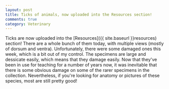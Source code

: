 ```yaml
---
layout: post
title: Ticks of animals, now uploaded into the Resources section!
comments: true
category: Veterinary
---
```


Ticks are now uploaded into the  [Resources]({{ site.baseurl }}resources) section! There are a whole bunch of them today, with multiple views (mostly of dorsum and ventra). Unfortunately, there were some damaged ones this week, which is a bit out of my control. The specimens are large and dessicate easily, which means that they damage easily. Now that they've been in use for teaching for a number of years now, it was inevitable that there is some obvious damage on some of the rarer specimens in the collection. Nevertheless, if you're looking for anatomy or pictures of these species, most are still pretty good!